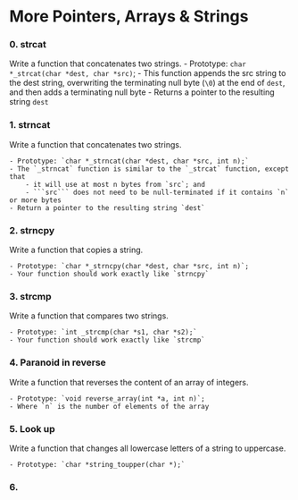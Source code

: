 # More Pointers, Arrays & Strings

### 0. strcat

Write a function that concatenates two strings. - Prototype: `char *_strcat(char *dest, char *src)`; - This function appends the src string to the dest string, overwriting the terminating null byte (`\0`) at the end of `dest`, and then adds a terminating null byte - Returns a pointer to the resulting string `dest`

### 1. strncat

Write a function that concatenates two strings.

    - Prototype: `char *_strncat(char *dest, char *src, int n);`
    - The `_strncat` function is similar to the `_strcat` function, except that
        - it will use at most n bytes from `src`; and
        - ```src``` does not need to be null-terminated if it contains `n` or more bytes
    - Return a pointer to the resulting string `dest`

### 2. strncpy

Write a function that copies a string.

    - Prototype: `char *_strncpy(char *dest, char *src, int n)`;
    - Your function should work exactly like `strncpy`

### 3. strcmp

Write a function that compares two strings.

    - Prototype: `int _strcmp(char *s1, char *s2);`
    - Your function should work exactly like `strcmp`

### 4. Paranoid in reverse

Write a function that reverses the content of an array of integers.

    - Prototype: `void reverse_array(int *a, int n)`;
    - Where `n` is the number of elements of the array

### 5. Look up

Write a function that changes all lowercase letters of a string to uppercase.

    - Prototype: `char *string_toupper(char *);`

### 6.

